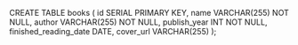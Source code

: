 CREATE TABLE books (
id SERIAL PRIMARY KEY,
name VARCHAR(255) NOT NULL,
author VARCHAR(255) NOT NULL,
publish_year INT NOT NULL,
finished_reading_date DATE,
cover_url VARCHAR(255)
);
